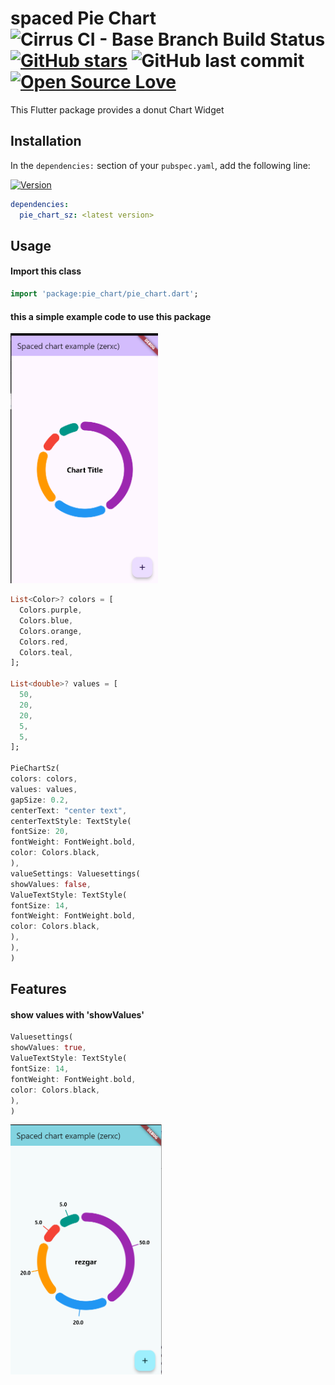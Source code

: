 # spaced Pie Chart ![Cirrus CI - Base Branch Build Status](https://img.shields.io/cirrus/github/rezgar01m/pie_chart_sz) [![GitHub stars](https://img.shields.io/github/stars/rezgar01m/pie_chart_sz.svg?style=social)](https://github.com/rezgar01m/pie_chart_sz) ![GitHub last commit](https://img.shields.io/github/last-commit/rezgar01m/pie_chart_sz.svg) [![Open Source Love](https://badges.frapsoft.com/os/v2/open-source.svg?v=103)](https://github.com/rezgar01m/pie_chart_sz)

This Flutter package provides a donut Chart Widget

## Installation
In the `dependencies:` section of your `pubspec.yaml`, add the following line:

[![Version](https://img.shields.io/pub/v/pie_chart_sz.svg)](https://pub.dartlang.org/packages/pie_chart_sz)
```yaml
dependencies:
  pie_chart_sz: <latest version>
```
## Usage
#### Import this class

```dart
import 'package:pie_chart/pie_chart.dart';
```
#### this a simple example code to use this package
<img src="https://raw.githubusercontent.com/rezgar01m/pie_chart_sz/master/res/s1.png"  height = "400" alt="PieChart">

```dart
List<Color>? colors = [
  Colors.purple,
  Colors.blue,
  Colors.orange,
  Colors.red,
  Colors.teal,
];

List<double>? values = [
  50,
  20,
  20,
  5,
  5,
];

PieChartSz(
colors: colors,
values: values,
gapSize: 0.2,
centerText: "center text",
centerTextStyle: TextStyle(
fontSize: 20,
fontWeight: FontWeight.bold,
color: Colors.black,
),
valueSettings: Valuesettings(
showValues: false,
ValueTextStyle: TextStyle(
fontSize: 14,
fontWeight: FontWeight.bold,
color: Colors.black,
),
),
)
```
## Features
#### show values with 'showValues'
```dart
Valuesettings(
showValues: true,
ValueTextStyle: TextStyle(
fontSize: 14,
fontWeight: FontWeight.bold,
color: Colors.black,
),
)
```
<img src="https://raw.githubusercontent.com/rezgar01m/pie_chart_sz/master/res/s2.png"  height = "400" alt="PieChart">

